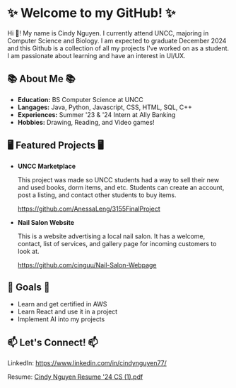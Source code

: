 # ✨ **Welcome to my GitHub!** ✨
Hi 👋! My name is Cindy Nguyen. I currently attend UNCC, majoring in Computer Science and Biology. I am expected to graduate December 2024 and this Github is a collection of all my projects I've worked on as a student. I am passionate about learning and have an interest in UI/UX. 

## 📚 **About Me** 📚</span>

- **Education:** BS Computer Science at UNCC
- **Langages:** Java, Python, Javascript, CSS, HTML, SQL, C++
- **Experiences:** Summer '23 & '24 Intern at Ally Banking
- **Hobbies:** Drawing, Reading, and Video games!


## 🖥️ **Featured Projects** 🖥️
- **UNCC Marketplace**

  This project was made so UNCC students had a way to sell their new and used books, dorm items, and etc. Students can create an account, post a listing, and contact other students to buy items.
  
  https://github.com/AnessaLeng/3155FinalProject

- **Nail Salon Website**

  This is a website advertising a local nail salon. It has a welcome, contact, list of services, and gallery page for incoming customers to look at.

   https://github.com/cinguu/Nail-Salon-Webpage
 
## 🎯 **Goals** 🎯
- Learn and get certified in AWS
- Learn React and use it in a project
- Implement AI into my projects
 
## 📫 **Let's Connect!** 📫

LinkedIn: https://www.linkedin.com/in/cindynguyen77/

Resume: [Cindy Nguyen Resume '24 CS (1).pdf](https://github.com/user-attachments/files/16716992/Cindy.Nguyen.Resume.24.CS.1.pdf)

